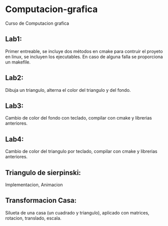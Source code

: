 # Computacion-grafica
Curso de Computacion grafica

## Lab1:
Primer entreable, se incluye dos métodos en cmake para contruir el proyeto en linux, se incluyen los ejecutables. En caso de alguna falla se proporciona un makefile. 

## Lab2:
Dibuja un triangulo, alterna el color del triangulo y del fondo.

## Lab3:
Cambio de color del fondo con teclado, compilar con cmake y librerias anteriores.

## Lab4:
Cambio de color del triangulo por teclado, compilar con cmake y librerias anteriores.

## Triangulo de sierpinski:
Implementacion, Animacion

## Transformacion Casa:
Silueta de una casa (un cuadrado y triangulo), aplicado con matrices, rotacion, translado, escala.
